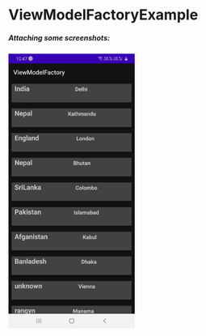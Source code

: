 # ViewModelFactoryExample
##### <b> Attaching some screenshots: </b> 

<img src = "screenshots/Screenshot_ViewModelFactory.jpg" width = "250" /> 
